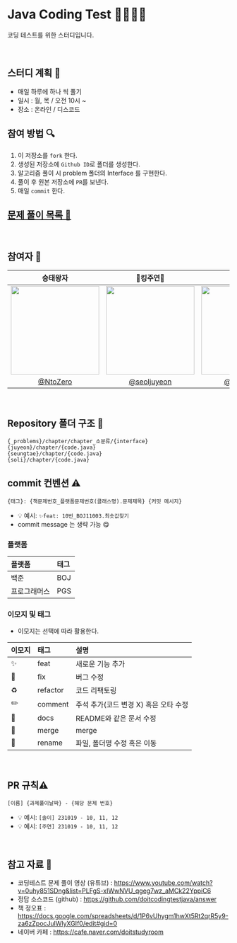 # Java Coding Test 👩‍💻🧑‍💻
코딩 테스트를 위한 스터디입니다.

<br/>

## 스터디 계획 📆
- 매일 하루에 하나 씩 풀기
- 일시 : 월, 목 / 오전 10시 ~
- 장소 : 온라인 / 디스코드


## 참여 방법 🔍
1. 이 저장소를 `fork` 한다.
2. 생성된 저장소에 `Github ID`로 폴더를 생성한다.
3. 알고리즘 풀이 시 problem 폴더의 Interface 를 구현한다.
4. 풀이 후 원본 저장소에 `PR`를 보낸다. 
5. 매일 `commit` 한다. 


## [문제 풀이 목록 📜](Problems.md)

<br/>

## 참여자 👥
|                                                                 승태왕자                                                                 |                                                               👑킹주연👑                                                                |                                                    미인솔이                                                    |
|:------------------------------------------------------------------------------------------------------------------------------------:|:------------------------------------------------------------------------------------------------------------------------------------:|:----------------------------------------------------------------------------------------------------------:|
| <img src="https://github.com/NtoZero/DoitJavaCote/assets/130022922/07efe644-3539-4980-982b-9f44767df1e2" width=200px height = 200px> | <img src="https://github.com/NtoZero/DoitJavaCote/assets/130022922/a25ac42f-86b4-4f9f-80b7-5ca2e883235d" width=200px height = 200px> | <img src="https://github.com/NtoZero/DoitJavaCote/assets/130022922/96b6ea6a-c5cc-4881-8ce2-c4099e8178cc" width=200px height = 200px> |
|                                                [@NtoZero](https://github.com/NtoZero)                                                |                                             [@seoljuyeon](https://github.com/seoljuyeon)                                             |                                [@luminousol](https://github.com/luminousol)                                |



<br/>

## Repository 폴더 구조 📁
```
{_problems}/chapter/chapter_소분류/{interface}
{juyeon}/chapter/{code.java}
{seungtae}/chapter/{code.java}
{soli}/chapter/{code.java}
```

## commit 컨벤션 ⚠️

```
{태그}: {책문제번호_플랫폼문제번호(클래스명).문제제목} {커밋 메시지}
```
- 💡 예시: `✨feat: 10번_BOJ11003.최솟값찾기`
- commit message 는 생략 가능 😋

### 플랫폼

| 플랫폼    | 태그  |
|:-------|:----|
| 백준     | BOJ |
| 프로그래머스 | PGS |

### 이모지 및 태그

- 이모지는 선택에 따라 활용한다.

| 이모지 | 태그       | 설명                      |
|:----|:---------|:------------------------|
| ✨   | feat     | 새로운 기능 추가               |
| 🐛  | fix      | 버그 수정                   |
| ♻️  | refactor | 코드 리팩토링                 |
| ✏️  | comment  | 주석 추가(코드 변경 X) 혹은 오타 수정 |
| 📝  | docs     | README와 같은 문서 수정        |
| 🔀  | merge    | merge                   |
| 🚚  | rename   | 파일, 폴더명 수정 혹은 이동        |


<br/>

## PR 규칙⚠️

```
[이름] {과제풀이날짜} - {해당 문제 번호}
```

- 💡 예시: `[솔이] 231019 - 10, 11, 12`
- 💡 예시: `[주연] 231019 - 10, 11, 12`

<br/>

## 참고 자료 📝
- 코딩테스트 문제 풀이 영상 (유튜브) : https://www.youtube.com/watch?v=0uhy851SDng&list=PLFgS-xIWwNVU_qgeg7wz_aMCk22YppiC6
- 정답 소스코드 (github) :  https://github.com/doitcodingtestjava/answer
- 책 정오표 : https://docs.google.com/spreadsheets/d/1P6vUhygm1hwXt5Rt2qrR5y9-za6zZpocJulWlyXGIf0/edit#gid=0
- 네이버 카페 : https://cafe.naver.com/doitstudyroom

